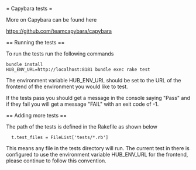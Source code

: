 = Capybara tests =

More on Capybara can be found here

https://github.com/teamcapybara/capybara

== Running the tests ==

To run the tests run the following commands

    bundle install
    HUB_ENV_URL=http://localhost:8181 bundle exec rake test

The environment variable HUB_ENV_URL should be set to the URL of the frontend of the environment you would like to test.

If the tests pass you should get a message in the console saying "Pass" and if they fail you will get a message "FAIL" with an exit code of -1.

== Adding more tests ==

The path of the tests is defined in the Rakefile as shown below

      t.test_files = FileList['tests/*.rb']

This means any file in the tests directory will run. The current test in there is configured to use the environment variable HUB_ENV_URL for the frontend, please continue to follow this convention.
